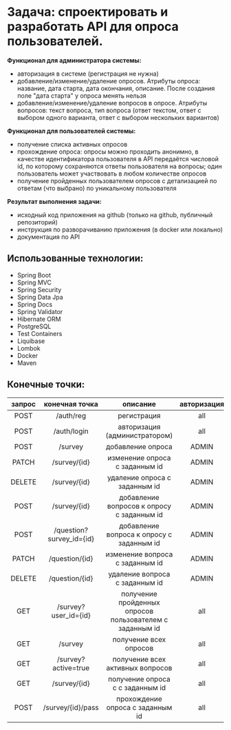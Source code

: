 # Задача: спроектировать и разработать АРI для опроса пользователей.

**Функционал для администратора системы:**

- авторизация в системе (регистрация не нужна)
- добавление/изменение/удаление опросов. Атрибуты
  опроса: название, дата старта, дата окончания, описание.
  После создания поле "дата старта" у опроса менять нельзя
- добавление/изменение/удаление вопросов в опросе.
  Атрибуты вопросов: текст вопроса, тип вопроса (ответ
  текстом, ответ с выбором одного варианта, ответ с
  выбором нескольких вариантов)

**Функционал для пользователей системы:**

- получение списка активных опросов
- прохождение опроса: опросы можно проходить
  анонимно, в качестве идентификатора пользователя в АРI
  передаётся числовой id, по которому сохраняются ответы
  пользователя на вопросы; один пользователь может
  участвовать в любом количестве опросов
- получение пройденных пользователем опросов с
  детализацией по ответам (что выбрано) по
  уникальному пользователя

**Результат выполнения задачи:**

- исходный код приложения на github (только на github,
  публичный репозиторий)
- инструкция по разворачиванию приложения (в docker
  или локально)
- документация по АРI

## Использованные технологии:
- Spring Boot
- Spring MVC
- Spring Security
- Spring Data Jpa
- Spring Docs
- Spring Validator
- Hibernate ORM
- PostgreSQL
- Test Containers
- Liquibase
- Lombok
- Docker
- Maven

## Конечные точки:

| запрос |      конечная точка      |                         описание                         | авторизация |
|:------:|:------------------------:|:--------------------------------------------------------:|:-----------:|
|  POST  |        /auth/reg         |                       регистрация                        |     all     |
|  POST  |       /auth/login        |              авторизация (администратором)               |     all     |
|  POST  |         /survey          |                    добавление опроса                     |    ADMIN    |
| PATCH  |       /survey/{id}       |              изменение опроса с заданным id              |    ADMIN    |
| DELETE |       /survey/{id}       |              удаление опроса с заданным id               |    ADMIN    |
|  POST  |       /survey/{id}       |        добавление вопросов к опросу с заданным id        |    ADMIN    |
|  POST  | /question?survey_id={id} |        добавление вопроса к опросу с заданным id         |    ADMIN    |
| PATCH  |      /question/{id}      |             изменение вопроса с заданным id              |    ADMIN    |
| DELETE |      /question/{id}      |              удаление вопроса с заданным id              |    ADMIN    |
|  GET   |   /survey?user_id={id}   | получение пройденных опросов пользователем с заданным id |     all     |
|  GET   |         /survey          |                  получение всех опросов                  |     all     |
|  GET   |   /survey?active=true    |             получение всех активных вопросов             |     all     |
|  GET   |       /survey/{id}       |             получение опроса с с заданным id             |     all     |
|  POST  |    /survey/{id}/pass     |             прохождение опроса с заданным id             |     all     |